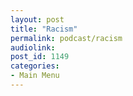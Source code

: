 ```yaml
---
layout: post
title: "Racism"
permalink: podcast/racism
audiolink: 
post_id: 1149
categories: 
- Main Menu
---
```


